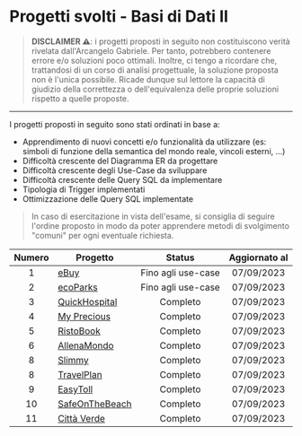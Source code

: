 # Progetti svolti - Basi di Dati II

> __DISCLAIMER ⚠️__: i progetti proposti in seguito non costituiscono verità rivelata dall'Arcangelo Gabriele. Per tanto, potrebbero contenere errore e/o soluzioni poco ottimali. Inoltre, ci tengo a ricordare che, trattandosi di un corso di analisi progettuale, la soluzione proposta non è l'unica possibile. Ricade dunque sul lettore la capacità di giudizio della correttezza o dell'equivalenza delle proprie soluzioni rispetto a quelle proposte.
 -------
 
I progetti proposti in seguito sono stati ordinati in base a:
- Apprendimento di nuovi concetti e/o funzionalità da utilizzare (es: simboli di funzione della semantica del mondo reale, vincoli esterni, ...)
- Difficoltà crescente del Diagramma ER da progettare
- Difficoltà crescente degli Use-Case da sviluppare
- Difficoltà crescente delle Query SQL da implementare 
- Tipologia di Trigger implementati
- Ottimizzazione delle Query SQL implementate

> In caso di esercitazione in vista dell'esame, si consiglia di seguire l'ordine proposto in modo da poter apprendere metodi di svolgimento "comuni" per ogni eventuale richiesta.

| Numero | Progetto | Status | Aggiornato al |
| :----: | -------- | :----: | :-----------: |
| 1  | [eBuy](../../../../raw/main/Secondo%20Anno/Progetti%20BD2/eBuy.pdf) | Fino agli use-case | 07/09/2023 |
| 2  | [ecoParks](../../../../raw/main/Secondo%20Anno/Progetti%20BD2/ecoParks.pdf) | Fino agli use-case | 07/09/2023 |
| 3  | [QuickHospital](../../../../raw/main/Secondo%20Anno/Progetti%20BD2/QuickHospital.pdf) | Completo | 07/09/2023 |
| 4  | [My Precious](../../../../raw/main/Secondo%20Anno/Progetti%20BD2/My%20Precious.pdf) | Completo | 07/09/2023 |
| 5  | [RistoBook](../../../../raw/main/Secondo%20Anno/Progetti%20BD2/RistoBook.pdf) | Completo | 07/09/2023 |
| 6  | [AllenaMondo](../../../../raw/main/Secondo%20Anno/Progetti%20BD2/AllenaMondo.pdf) | Completo | 07/09/2023 |
| 8  | [Slimmy](../../../../raw/main/Secondo%20Anno/Progetti%20BD2/Slimmy.pdf) | Completo | 07/09/2023 |
| 8  | [TravelPlan](../../../../raw/main/Secondo%20Anno/Progetti%20BD2/TravelPlan.pdf) | Completo | 07/09/2023 |
| 9  | [EasyToll](../../../../raw/main/Secondo%20Anno/Progetti%20BD2/EasyToll.pdf) | Completo | 07/09/2023 |
| 10 | [SafeOnTheBeach](../../../../raw/main/Secondo%20Anno/Progetti%20BD2/SafeOnTheBeach.pdf) | Completo | 07/09/2023 |
| 11 | [Città Verde](../../../../raw/main/Secondo%20Anno/Progetti%20BD2/Citt%C3%A0%20Verde.pdf) | Completo | 07/09/2023 |
